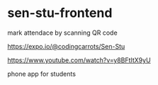 # sen-stu-frontend  
mark attendace by scanning QR code 


https://expo.io/@codingcarrots/Sen-Stu

https://www.youtube.com/watch?v=y8BFtItX9yU

phone app for students  
